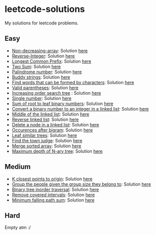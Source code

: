 # leetcode-solutions
My solutions for leetcode problems.
## Easy 
- [Non-decreasing-array](https://leetcode.com/problems/non-decreasing-array): Solution [here](https://github.com/dgharsallah/leetcode-solutions/blob/master/Non-decreasing-Array%20-%20Easy.cpp)
- [Reverse-Integer](https://leetcode.com/problems/reverse-integer): Solution [here](https://github.com/dgharsallah/leetcode-solutions/blob/master/Reverse%20Integer%20-%20Easy.cpp)
- [Longest Common Prefix](https://leetcode.com/problems/longest-common-prefix): Solution [here](https://github.com/dgharsallah/leetcode-solutions/blob/master/Longest%20Common%20Prefix%20-%20Easy.cpp)
- [Two Sum](https://leetcode.com/problems/two-sum): Solution [here](https://github.com/dgharsallah/leetcode-solutions/blob/master/Two%20Sum%20-%20Easy.cpp)
- [Palindrome number](https://leetcode.com/problems/palindrome-number): Solution [here](https://github.com/dgharsallah/leetcode-solutions/blob/master/Palindrom%20number.cpp%20-%20Easy)
- [Buddy strings](https://leetcode.com/problems/buddy-strings/): Solution [here](https://github.com/dgharsallah/leetcode-solutions/blob/master/Buddy%20strings%20-%20Easy.cpp)
- [Find words that can be formed by characters](https://leetcode.com/problems/find-words-that-can-be-formed-by-characters): Solution [here](https://github.com/dgharsallah/leetcode-solutions/blob/master/Find%20words%20that%20can%20be%20formed%20by%20characters%20-%20Easy.cpp)
- [Valid parentheses](https://leetcode.com/problems/valid-parentheses/): Solution [here](https://github.com/dgharsallah/leetcode-solutions/blob/master/Valid%20parentheses%20-%20Easy.cpp)
- [Increasing order search tree](https://leetcode.com/problems/increasing-order-search-tree/) : Solution [here](https://github.com/dgharsallah/leetcode-solutions/blob/master/Increasing%20order%20search%20tree%20-%20Easy.cpp)
- [Single number](https://leetcode.com/problems/single-number/): Solution [here](https://github.com/dgharsallah/leetcode-solutions/blob/master/Single%20number%20-%20Easy.cpp)
- [Sum of root to leaf binary numbers](https://leetcode.com/problems/sum-of-root-to-leaf-binary-numbers/): Solution [here](https://github.com/dgharsallah/leetcode-solutions/blob/master/Sum%20of%20root%20to%20leaf%20binary%20numbers%20-%20Easy.cpp)
- [Convert a binary number to an integer in a linked list](https://leetcode.com/problems/convert-binary-number-in-a-linked-list-to-integer/): Solution [here](https://github.com/dgharsallah/leetcode-solutions/blob/master/Convert%20a%20binary%20number%20to%20an%20integer%20in%20a%20linked%20list%20-%20Easy.cpp)
- [Middle of the linked list](https://leetcode.com/problems/middle-of-the-linked-list/): Solution [here](https://github.com/dgharsallah/leetcode-solutions/blob/master/Middle%20of%20the%20linked%20list%20-%20Easy.cpp)
- [Reverse linked list](https://leetcode.com/problems/reverse-linked-list/): Solution [here](https://github.com/dgharsallah/leetcode-solutions/blob/master/Reverse%20linked%20list%20-%20Easy.cpp)
- [Delete a node in a linked list](https://leetcode.com/problems/delete-node-in-a-linked-list/): Solution [here](https://github.com/dgharsallah/leetcode-solutions/blob/master/Delete%20a%20node%20in%20a%20linked%20list%20-%20Easy.cpp)
- [Occurences after bigram](https://leetcode.com/problems/occurrences-after-bigram/): Solution [here](https://github.com/dgharsallah/leetcode-solutions/blob/master/Occurences%20after%20bigram%20-%20Easy.cpp)
- [Leaf similar trees](https://leetcode.com/problems/leaf-similar-trees/): Solution [here](https://github.com/dgharsallah/leetcode-solutions/blob/master/Leaf%20similar%20trees%20-%20Easy.cpp)
- [Find the town judge](https://leetcode.com/problems/find-the-town-judge/): Solution [here](https://github.com/dgharsallah/leetcode-solutions/blob/master/Find%20the%20town%20judge%20-%20Easy.cpp)
- [Merge sorted array](https://leetcode.com/problems/merge-sorted-array/): Solution [here](https://github.com/dgharsallah/leetcode-solutions/blob/master/Merge%20sorted%20array%20-%20Easy.cpp)
- [Maximum depth of N-ary tree](https://leetcode.com/problems/maximum-depth-of-n-ary-tree/): Solution [here](https://github.com/dgharsallah/leetcode-solutions/blob/master/Maximum%20Depth%20of%20N-ary%20Tree%20-%20Easy.cpp)
## Medium
- [K closest points to origin](https://leetcode.com/problems/k-closest-points-to-origin): Solution [here](https://github.com/dgharsallah/leetcode-solutions/blob/master/K%20closest%20points%20to%20origin%20-%20Medium.cpp)
- [Group the people given the group size they belong to](https://leetcode.com/problems/group-the-people-given-the-group-size-they-belong-to): Solution [here](https://github.com/dgharsallah/leetcodesolutions/blob/master/Group%20the%20people%20given%20the%20group%20size%20they%20belong%20to)
- [Binary tree inorder traversal](https://leetcode.com/problems/binary-tree-inorder-traversal/): Solution [here](https://github.com/dgharsallah/leetcode-solutions/blob/master/Inorder%20traversal%20-%20Medium.cpp)
- [Remove covered intervals](https://leetcode.com/problems/remove-covered-intervals/): Solution [here](https://github.com/dgharsallah/leetcode-solutions/blob/master/Remove%20covered%20intervals%20-%20Medium.cpp)
- [Minimum falling path sum](https://leetcode.com/problems/minimum-falling-path-sum/): Solution [here](https://github.com/dgharsallah/leetcode-solutions/blob/master/Minimum%20falling%20path%20sum%20-%20Easy.cpp)
## Hard
Empty atm :/
